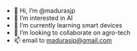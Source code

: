 - 👋 Hi, I’m @madurasjp
- 👀 I’m interested in AI  
- 🌱 I’m currently learning smart devices
- 💞️ I’m looking to collaborate on agro-tech
- 📫 email to madurasjp@gmail.com

<!---
madurasjp/madurasjp is a ✨ special ✨ repository because its `README.md` (this file) appears on your GitHub profile.
You can click the Preview link to take a look at your changes.
--->
